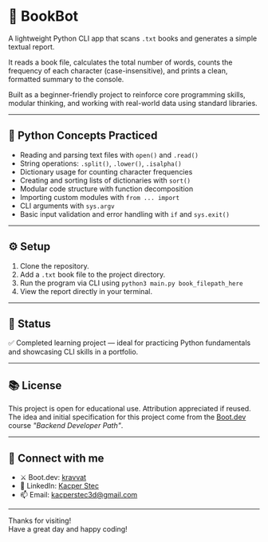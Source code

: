 # 🤖 BookBot

A lightweight Python CLI app that scans `.txt` books and generates a simple textual report.

It reads a book file, calculates the total number of words, counts the frequency of each character (case-insensitive), and prints a clean, formatted summary to the console.  

Built as a beginner-friendly project to reinforce core programming skills, modular thinking, and working with real-world data using standard libraries.

---

## 🧠 Python Concepts Practiced

- Reading and parsing text files with `open()` and `.read()`
- String operations: `.split()`, `.lower()`, `.isalpha()`
- Dictionary usage for counting character frequencies
- Creating and sorting lists of dictionaries with `sort()`
- Modular code structure with function decomposition
- Importing custom modules with `from ... import`
- CLI arguments with `sys.argv`
- Basic input validation and error handling with `if` and `sys.exit()`

---

## ⚙️ Setup

1. Clone the repository.
2. Add a `.txt` book file to the project directory.
3. Run the program via CLI using `python3 main.py book_filepath_here`
4. View the report directly in your terminal.

---

## 📍 Status

✅ Completed learning project — ideal for practicing Python fundamentals and showcasing CLI skills in a portfolio.

---

## 📚 License

This project is open for educational use. Attribution appreciated if reused.  
The idea and initial specification for this project come from the [Boot.dev](https://boot.dev) course *"Backend Developer Path"*.

---

## 🔗 Connect with me

- ⚔️ Boot.dev: [kravvat](https://www.boot.dev/u/kravvat)  
- 💼 LinkedIn: [Kacper Stec](https://www.linkedin.com/in/kacper-stec/)  
- 📫 Email: kacperstec3d@gmail.com  

---

Thanks for visiting!  
Have a great day and happy coding!
